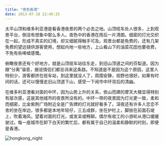 ```yaml
---
title: "夜色香港"
date: 2013-07-10 22:45:25
---
```


太平山顶和维多利亚港是看香港夜景的两个必去之地。山顶缆车处人很多，上到观景平台，倒没有想象中那么多人。夜色中的香港在雨后一片清朗。细密的灯光交织在一起，形成不真实的幻境，却又细腻得触手可及。观景台都是免费的，还有几架免费的望远镜供游客使用，想起内地一些地方，上山看山下的油菜花田也要收费，不免有些唏嘘感慨。

俯瞰夜景还有个好地方，就是山顶缆车站往东走，到旧山顶道之间的芬梨道。因为跟“分离”谐音，据说情侣们都忌讳来这条路。不知道是不是因为这个原因，这里人特别少，游客都挤在缆车站，到这里就没人了，周围安静，视野也很好。如果有时间的话，还可以慢慢走旧山顶道下山，感受一下闹市中环背后的清幽。 

在维多利亚港看对面的中环，因为山势上升的关系，依山而建的摩天大楼显得特别有层次感，这是其他城市的夜景所没有的。中环一带的夜景因为灯光更一致，柔和而细密，比金紫荆广场附近全是广告牌的灯光就好看多了。深夜还有许多人恋恋不舍的坐在岸边，很多都是本地年轻仔，三五成群，坐在护栏上，脚放在前面石堤上，吹着海风，望着对面的灯光，或发呆或畅聊。偶尔有收工的小游轮从港口缓缓驶过。每一座城市在卸下白天的繁忙后，都有属于自己的温柔和静默的时刻，即便是香港。 

![hongkong_night](../../../images/2013/hongkong_night.jpg)
